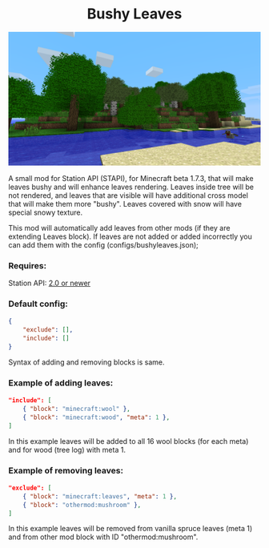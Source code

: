 <h1 align="center">Bushy Leaves</h1>
<p align="center">
  <img src="https://github.com/paulevsGitch/BushyLeaves/blob/main/screen.png" />
</p>

A small mod for Station API (STAPI), for Minecraft beta 1.7.3, that will make leaves bushy and will enhance leaves rendering.
Leaves inside tree will be not rendered, and leaves that are visible will have
additional cross model that will make them more "bushy". Leaves covered with snow
will have special snowy texture.

This mod will automatically add leaves from other mods (if they are extending
Leaves block). If leaves are not added or added incorrectly you can add them
with the config (configs/bushyleaves.json);

### Requires:
Station API: [2.0 or newer](https://github.com/ModificationStation/StationAPI/releases/tag/2.0-PRE2)

### Default config:
```json
{
	"exclude": [],
	"include": []
}
```
Syntax of adding and removing blocks is same.

### Example of adding leaves:
```json
"include": [
	{ "block": "minecraft:wool" },
	{ "block": "minecraft:wood", "meta": 1 },
]
```
In this example leaves will be added to all 16 wool blocks (for each meta)
and for wood (tree log) with meta 1.

### Example of removing leaves:
```json
"exclude": [
	{ "block": "minecraft:leaves", "meta": 1 },
	{ "block": "othermod:mushroom" },
]
```
In this example leaves will be removed from vanilla spruce leaves (meta 1) and
from other mod block with ID "othermod:mushroom".